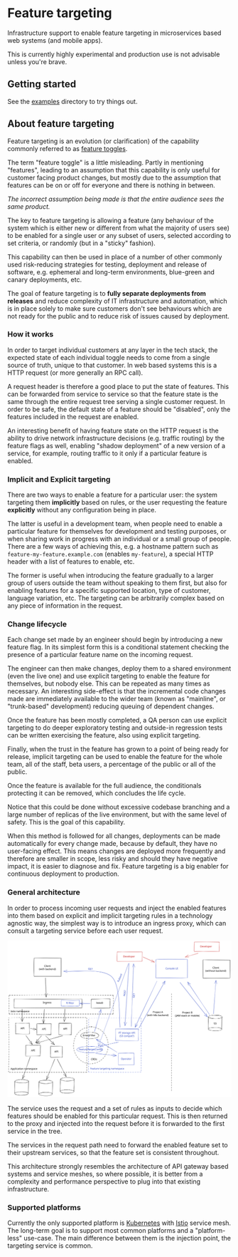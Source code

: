 # Feature targeting

Infrastructure support to enable feature targeting in microservices based web
systems (and mobile apps).

This is currently highly experimental and production
use is not advisable unless you're brave.

## Getting started

See the [examples](./examples/README.md) directory to try things out.

## About feature targeting

Feature targeting is an evolution (or clarification) of the capability commonly
referred to as [feature toggles](https://www.martinfowler.com/articles/feature-toggles.html).

The term "feature toggle" is a little misleading. Partly in mentioning "features",
leading to an assumption that this capability is only useful for customer facing
product changes, but mostly due to the assumption that features can be on or
off for everyone and there is nothing in between.

_The incorrect assumption being made is that the entire audience sees the same product._

The key to feature targeting is allowing a feature (any behaviour of the system
which is either new or different from what the majority of users see) to be
enabled for a single user or any subset of users, selected according to
set criteria, or randomly (but in a "sticky" fashion).

This capability can then be used in place of a number of other commonly used
risk-reducing strategies for testing, deployment and release of software, e.g.
ephemeral and long-term environments, blue-green and canary deployments, etc.

The goal of feature targeting is to **fully separate deployments from releases**
and reduce complexity of IT infrastructure and automation, which is in place solely to
make sure customers don't see behaviours which are not ready for the public and
to reduce risk of issues caused by deployment.

### How it works

In order to target individual customers at any layer in the tech stack, the
expected state of each individual toggle needs to come from a single source
of truth, unique to that customer. In web based systems this is a HTTP request
(or more generally an RPC call).

A request header is therefore a good place to put the state of features. This can
be forwarded from service to service so that the feature state is the same through
the entire request tree serving a single customer request. In order to be safe,
the default state of a feature should be "disabled", only the features included
in the request are enabled.

An interesting benefit of having feature state on the HTTP request is the ability
to drive network infrastructure decisions (e.g. traffic routing) by the feature
flags as well, enabling "shadow deployment" of a new version of a service,
for example, routing traffic to it only if a particular feature is enabled.

### Implicit and Explicit targeting

There are two ways to enable a feature for a particular user: the system
targeting them **implicitly** based on rules, or the user requesting the feature
**explicitly** without any configuration being in place.

The latter is useful in a development team, when people need to enable a
particular feature for themselves for development and testing purposes, or when
sharing work in progress with an individual or a small group of people. There
are a few ways of achieving this, e.g. a hostname pattern such as
`feature-my-feature.example.com` (enables `my-feature`), a special HTTP header
with a list of features to enable, etc.

The former is useful when introducing the feature gradually to a larger group
of users outside the team without speaking to them first, but also for enabling
features for a specific supported location, type of customer, language variation,
etc. The targeting can be arbitrarily complex based on any piece of information
in the request.

### Change lifecycle

Each change set made by an engineer should begin by introducing a new feature
flag. In its simplest form this is a conditional statement checking the presence
of a particular feature name on the incoming request.

The engineer can then make changes, deploy them to a shared environment (even the live one)
and use explicit targeting to enable the feature for themselves, but nobody else.
This can be repeated as many times as necessary. An interesting side-effect is that
the incremental code changes made are immediately available to the wider team
(known as "mainline", or "trunk-based" development) reducing queuing of dependent changes.

Once the feature has been mostly completed, a QA person can use explicit targeting
to do deeper exploratory testing and outside-in regression tests can be written
exercising the feature, also using explicit targeting.

Finally, when the trust in the feature has grown to a point of being ready for
release, implicit targeting can be used to enable the feature for the whole team,
all of the staff, beta users, a percentage of the public or all of the public.

Once the feature is available for the full audience, the conditionals protecting
it can be removed, which concludes the life cycle.

Notice that this could be done without excessive codebase branching and a large
number of replicas of the live environment, but with the same level of safety.
This is the goal of this capability.

When this method is followed for all changes, deployments can be made automatically
for every change made, because by default, they have no user-facing effect. This
means changes are deployed more frequently and therefore are smaller in scope,
less risky and should they have negative impact, it is easier to diagnose and fix.
Feature targeting is a big enabler for continuous deployment to production.

### General architecture

In order to process incoming user requests and inject the enabled features
into them based on explicit and implicit targeting rules in a technology
agnostic way, the simplest way is to introduce an ingress proxy, which can
consult a targeting service before each user request.

![Architecture](./architecture.svg)

The service uses the request and a set of rules as inputs to decide which features should be enabled
for this particular request. This is then returned to the proxy and injected
into the request before it is forwarded to the first service in the tree.

The services in the request path need to forward the enabled feature set to
their upstream services, so that the feature set is consistent throughout.

This architecture strongly resembles the architecture of API gateway based
systems and service meshes, so where possible, it is better from a complexity
and performance perspective to plug into that existing infrastructure.

### Supported platforms

Currently the only supported platform is [Kubernetes](https://kubernetes.io/)
with [Istio](https://istio.io/) service mesh. The long-term goal is to support most
common platforms and a "platform-less" use-case. The main difference between them
is the injection point, the targeting service is common.
